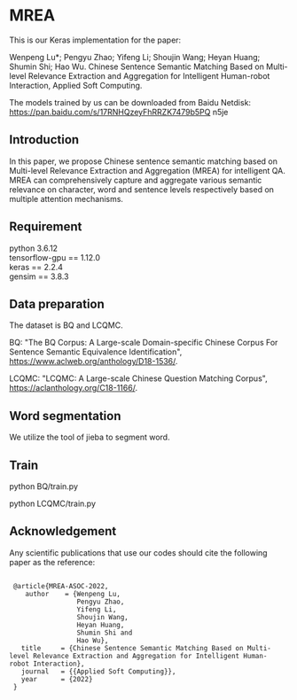 # MREA

This is our Keras implementation for the paper:

Wenpeng Lu*; Pengyu Zhao; Yifeng Li; Shoujin Wang; Heyan Huang; Shumin Shi; Hao Wu. Chinese Sentence Semantic Matching Based on Multi-level Relevance Extraction and Aggregation for Intelligent Human-robot Interaction, Applied Soft Computing.

The models trained by us can be downloaded from Baidu Netdisk:   https://pan.baidu.com/s/17RNHQzeyFhRRZK7479b5PQ    n5je

## Introduction
In this paper, we propose Chinese sentence semantic matching based on Multi-level Relevance Extraction and Aggregation (MREA) for intelligent QA. MREA can comprehensively capture and aggregate various semantic relevance on character, word and sentence levels respectively based on multiple attention mechanisms.

## Requirement
python 3.6.12  
tensorflow-gpu == 1.12.0  
keras == 2.2.4  
gensim == 3.8.3  

## Data preparation
The dataset is BQ and LCQMC.

BQ: "The BQ Corpus: A Large-scale Domain-specific Chinese Corpus For Sentence Semantic Equivalence Identification", https://www.aclweb.org/anthology/D18-1536/.

LCQMC: "LCQMC: A Large-scale Chinese Question Matching Corpus", https://aclanthology.org/C18-1166/.

## Word segmentation
We utilize the tool of jieba to segment word.

## Train
python BQ/train.py    
 
python LCQMC/train.py    

## Acknowledgement
Any scientific publications that use our codes should cite the following paper as the reference:
<pre><code>
 @article{MREA-ASOC-2022, 
    author    = {Wenpeng Lu,  
                 Pengyu Zhao,  
                 Yifeng Li,                 
                 Shoujin Wang,                 
                 Heyan Huang,                
                 Shumin Shi and               
                 Hao Wu}, 
   title     = {Chinese Sentence Semantic Matching Based on Multi-level Relevance Extraction and Aggregation for Intelligent Human-robot Interaction}, 
   journal   = {{Applied Soft Computing}}, 
   year      = {2022} 
 }
</code></pre>
